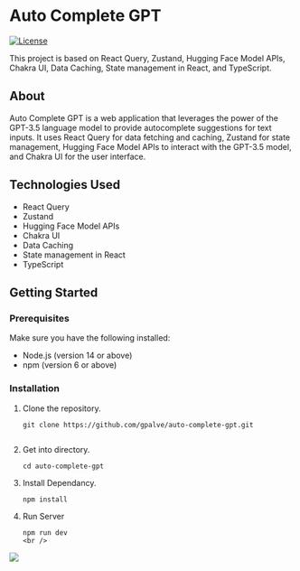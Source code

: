 # Auto Complete GPT

[![License](https://img.shields.io/badge/License-MIT-blue.svg)](LICENSE)

This project is based on React Query, Zustand, Hugging Face Model APIs, Chakra UI, Data Caching, State management in React, and TypeScript.

## About

Auto Complete GPT is a web application that leverages the power of the GPT-3.5 language model to provide autocomplete suggestions for text inputs. It uses React Query for data fetching and caching, Zustand for state management, Hugging Face Model APIs to interact with the GPT-3.5 model, and Chakra UI for the user interface.

## Technologies Used

- React Query
- Zustand
- Hugging Face Model APIs
- Chakra UI
- Data Caching
- State management in React
- TypeScript

## Getting Started

### Prerequisites

Make sure you have the following installed:

- Node.js (version 14 or above)
- npm (version 6 or above)

### Installation

1. Clone the repository.
   ```shell
   git clone https://github.com/gpalve/auto-complete-gpt.git 
 
2. Get into directory.
   ```shell
   cd auto-complete-gpt 
3. Install Dependancy.
   ```shell
   npm install 
4. Run Server 
   ```shell
   npm run dev 
   <br />
<img src="https://github.com/gpalve/auto-complete-gpt/blob/main/ss.png?raw=true">
